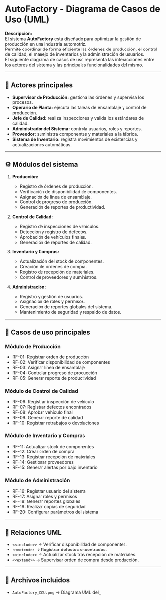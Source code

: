 # AutoFactory - Diagrama de Casos de Uso (UML)

**Descripción:**  
El sistema **AutoFactory** está diseñado para optimizar la gestión de producción en una industria automotriz.  
Permite coordinar de forma eficiente las órdenes de producción, el control de calidad, el manejo de inventarios y la administración de usuarios.  
El siguiente diagrama de casos de uso representa las interacciones entre los actores del sistema y las principales funcionalidades del mismo.

---

## 👥 Actores principales
- **Supervisor de Producción:** gestiona las órdenes y supervisa los procesos.  
- **Operario de Planta:** ejecuta las tareas de ensamblaje y control de producción.  
- **Jefe de Calidad:** realiza inspecciones y valida los estándares de calidad.  
- **Administrador del Sistema:** controla usuarios, roles y reportes.  
- **Proveedor:** suministra componentes y materiales a la fábrica.  
- **Sistema de Inventario:** registra movimientos de existencias y actualizaciones automáticas.

---

## ⚙️ Módulos del sistema
1. **Producción:**  
   - Registro de órdenes de producción.  
   - Verificación de disponibilidad de componentes.  
   - Asignación de línea de ensamblaje.  
   - Control de progreso de producción.  
   - Generación de reportes de productividad.  

2. **Control de Calidad:**  
   - Registro de inspecciones de vehículos.  
   - Detección y registro de defectos.  
   - Aprobación de vehículos finales.  
   - Generación de reportes de calidad.  

3. **Inventario y Compras:**  
   - Actualización del stock de componentes.  
   - Creación de órdenes de compra.  
   - Registro de recepción de materiales.  
   - Control de proveedores y suministros.  

4. **Administración:**  
   - Registro y gestión de usuarios.  
   - Asignación de roles y permisos.  
   - Generación de reportes globales del sistema.  
   - Mantenimiento de seguridad y respaldo de datos.  

---

## 🧩 Casos de uso principales

### **Módulo de Producción**
- RF-01: Registrar orden de producción  
- RF-02: Verificar disponibilidad de componentes  
- RF-03: Asignar línea de ensamblaje  
- RF-04: Controlar progreso de producción  
- RF-05: Generar reporte de productividad  

### **Módulo de Control de Calidad**
- RF-06: Registrar inspección de vehículo  
- RF-07: Registrar defectos encontrados  
- RF-08: Aprobar vehículo final  
- RF-09: Generar reporte de calidad  
- RF-10: Registrar retrabajos o devoluciones  

### **Módulo de Inventario y Compras**
- RF-11: Actualizar stock de componentes  
- RF-12: Crear orden de compra  
- RF-13: Registrar recepción de materiales  
- RF-14: Gestionar proveedores  
- RF-15: Generar alertas por bajo inventario  

### **Módulo de Administración**
- RF-16: Registrar usuario del sistema  
- RF-17: Asignar roles y permisos  
- RF-18: Generar reportes globales  
- RF-19: Realizar copias de seguridad  
- RF-20: Configurar parámetros del sistema  

---

## 🧠 Relaciones UML
- `<<include>>` → Verificar disponibilidad de componentes.  
- `<<extend>>` → Registrar defectos encontrados.  
- `<<include>>` → Actualizar stock tras recepción de materiales.  
- `<<extend>>` → Supervisar orden de compra desde producción.  

---

## 📁 Archivos incluidos
- `AutoFactory_DCU.png` → Diagrama UML del_

